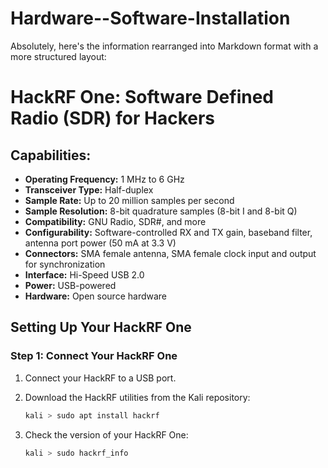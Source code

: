 # Hardware--Software-Installation

Absolutely, here's the information rearranged into Markdown format with a more structured layout:


# HackRF One: Software Defined Radio (SDR) for Hackers

## Capabilities:
- **Operating Frequency:** 1 MHz to 6 GHz
- **Transceiver Type:** Half-duplex
- **Sample Rate:** Up to 20 million samples per second
- **Sample Resolution:** 8-bit quadrature samples (8-bit I and 8-bit Q)
- **Compatibility:** GNU Radio, SDR#, and more
- **Configurability:** Software-controlled RX and TX gain, baseband filter, antenna port power (50 mA at 3.3 V)
- **Connectors:** SMA female antenna, SMA female clock input and output for synchronization
- **Interface:** Hi-Speed USB 2.0
- **Power:** USB-powered
- **Hardware:** Open source hardware

## Setting Up Your HackRF One
### Step 1: Connect Your HackRF One

1. Connect your HackRF to a USB port.
2. Download the HackRF utilities from the Kali repository:

   ```bash
   kali > sudo apt install hackrf
   ```

3. Check the version of your HackRF One:

   ```bash
   kali > sudo hackrf_info
   ```
